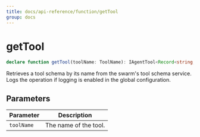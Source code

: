 ```yaml
---
title: docs/api-reference/function/getTool
group: docs
---
```


# getTool

```ts
declare function getTool(toolName: ToolName): IAgentTool<Record<string, ToolValue>>;
```

Retrieves a tool schema by its name from the swarm's tool schema service.
Logs the operation if logging is enabled in the global configuration.

## Parameters

| Parameter | Description |
|-----------|-------------|
| `toolName` | The name of the tool. |
